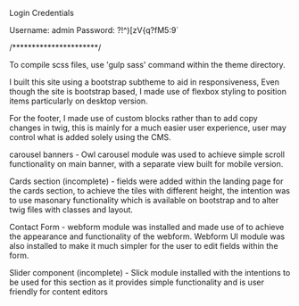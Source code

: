Login Credentials

Username: admin
Password: ?!^)[zV{q?fM5:9`

/**********************/

To compile scss files, use 'gulp sass' command within the theme directory. 

I built this site using a bootstrap subtheme to aid in responsiveness,
Even though the site is bootstrap based, I made use of flexbox styling to position items particularly on
desktop version.

For the footer, I made use of custom blocks rather than to add copy changes in twig, this is mainly for a much easier
user experience, user may control what is added solely using the CMS.

carousel banners - Owl carousel module was used to achieve simple scroll functionality on main banner, with a separate view built for
mobile version.

Cards section (incomplete) - fields were added within the landing page for the cards section, to achieve the tiles with different height,
the intention was to use masonary functionality which is available on bootstrap and to alter twig files with classes and layout.

Contact Form - webform module was installed and made use of to achieve the appearance and functionality of the webform. Webform UI
module was also installed to make it much simpler for the user to edit fields within the form.

Slider component (incomplete) - Slick module installed with the intentions to be used for this section as it provides simple
functionality and is user friendly for content editors
